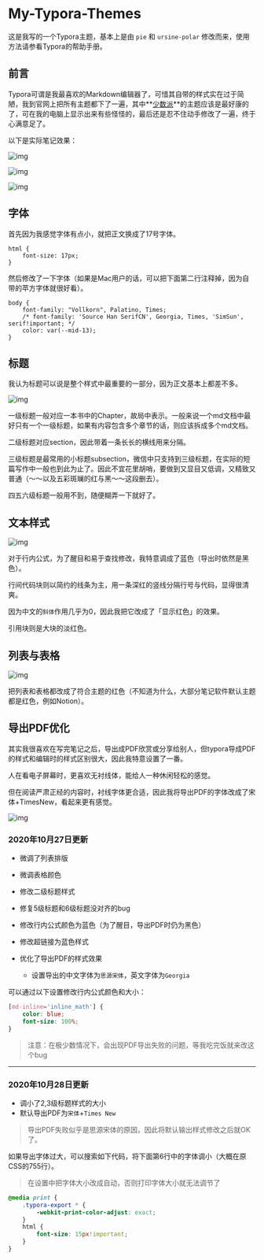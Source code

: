 # My-Typora-Themes


这是我写的一个Typora主题，基本上是由 `pie` 和 `ursine-polar` 修改而来，使用方法请参看Typora的帮助手册。

## 前言

Typora可谓是我最喜欢的Markdown编辑器了，可惜其自带的样式实在过于简陋，我到官网上把所有主题都下了一遍，其中**[少数派](https://link.zhihu.com/?target=https%3A//sspai.com/post/43873)**的主题应该是最好康的了，可在我的电脑上显示出来有些怪怪的，最后还是忍不住动手修改了一遍，终于心满意足了。


以下是实际笔记效果：

![img](https://pic1.zhimg.com/v2-173163ac793fbcda62af0f6f3d895a08_r.jpg)

![img](https://pic2.zhimg.com/v2-99f8f27984d0e1d1f1662a27cadbda41_r.jpg)

![img](https://pic2.zhimg.com/v2-7459caa13776f9a83f138ead20031361_r.jpg)

## 字体

首先因为我感觉字体有点小，就把正文换成了17号字体。

```text
html {
    font-size: 17px;
}
```

然后修改了一下字体（如果是Mac用户的话，可以把下面第二行注释掉，因为自带的苹方字体就很好看）。

```text
body {
    font-family: "Vollkorn", Palatino, Times;
    /* font-family: 'Source Han SerifCN', Georgia, Times, 'SimSun', serif!important; */
    color: var(--mid-13);
}
```



## 标题

我认为标题可以说是整个样式中最重要的一部分，因为正文基本上都差不多。

![img](https://pic2.zhimg.com/v2-6172c76a27bde96e4c2342796352c921_r.jpg)

一级标题一般对应一本书中的Chapter，故局中表示。一般来说一个md文档中最好只有一个一级标题，如果有内容包含多个章节的话，则应该拆成多个md文档。

二级标题对应section，因此带着一条长长的横线用来分隔。

三级标题是最常用的小标题subsection，微信中只支持到三级标题，在实际的短篇写作中一般也到此为止了。因此不宜花里胡哨，要做到又显目又低调，又精致又普通（～～以及五彩斑斓的红与黑～～这段删去）。

四五六级标题一般用不到，随便糊弄一下就好了。



## 文本样式

![img](https://pic2.zhimg.com/v2-3b263b633366f0dec168b44877c6880d_r.jpg)

对于行内公式，为了醒目和易于查找修改，我特意调成了蓝色（导出时依然是黑色）。

行间代码块则以简约的线条为主，用一条深红的竖线分隔行号与代码，显得很清爽。

因为中文的`斜体`作用几乎为0，因此我把它改成了「显示红色」的效果。

引用块则是大块的淡红色。



## 列表与表格

![img](https://pic2.zhimg.com/v2-aef79f96d7a55254258f7f39970e2001_r.jpg)

把列表和表格都改成了符合主题的红色（不知道为什么，大部分笔记软件默认主题都是红色，例如Notion）。



## 导出PDF优化

其实我很喜欢在写完笔记之后，导出成PDF欣赏或分享给别人，但typora导成PDF的样式和编辑时的样式区别很大，因此我特意设置了一番。

人在看电子屏幕时，更喜欢无衬线体，能给人一种休闲轻松的感觉。

但在阅读严肃正经的内容时，衬线字体更合适，因此我将导出PDF的字体改成了宋体+TimesNew，看起来更有感觉。

![img](https://pic2.zhimg.com/v2-15e30641f95416a64934a53d41293df9_r.jpg)


### 2020年10月27日更新

- 微调了列表排版

- 微调表格颜色

- 修改二级标题样式

- 修复5级标题和6级标题没对齐的bug

- 修改行内公式颜色为蓝色（为了醒目，导出PDF时仍为黑色）

- 修改超链接为蓝色样式

- 优化了导出PDF的样式效果
  - 设置导出的中文字体为`思源宋体`，英文字体为`Georgia`
  
  
  

可以通过以下设置修改行内公式颜色和大小：

```css
[md-inline='inline_math'] {
    color: blue;
    font-size: 100%;
}
```

> 注意：在极少数情况下，会出现PDF导出失败的问题，等我吃完饭就来改这个bug

---

### 2020年10月28日更新

- 调小了2,3级标题样式的大小
- 默认导出PDF为`宋体`+`Times New`

> 导出PDF失败似乎是思源宋体的原因，因此将默认输出样式修改之后就OK了。



如果导出字体过大，可以搜索如下代码，将下面第6行中的字体调小（大概在原CSS的755行）。

> 在设置中把字体大小改成自动，否则打印字体大小就无法调节了

```css
@media print {
    .typora-export * {
        -webkit-print-color-adjust: exact;
    }
    html {
        font-size: 15px!important;
    }
}
```

